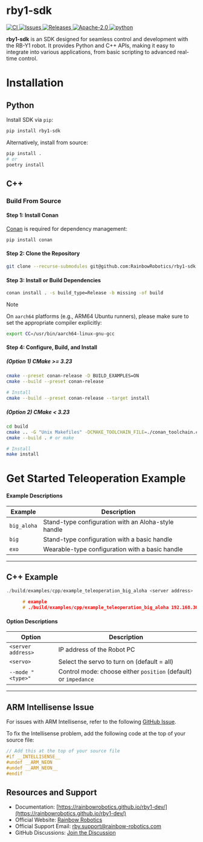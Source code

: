 # rby1-sdk

<p>
<a href="https://github.com/RainbowRobotics/rby1-sdk/actions">
<img src="https://img.shields.io/github/actions/workflow/status/RainbowRobotics/rby1-sdk/release.yml" alt="CI">
</a>
<a href="https://github.com/RainbowRobotics/rby1-sdk/issues">
<img src="https://img.shields.io/github/issues/RainbowRobotics/rby1-sdk" alt="Issues">
</a>
<a href="https://github.com/RainbowRobotics/rby1-sdk/releases">
<img src="https://img.shields.io/github/v/release/RainbowRobotics/rby1-sdk" alt="Releases">
</a>
<a href="https://github.com/RainbowRobotics/rby1-sdk/blob/main/LICENSE">
<img src="https://img.shields.io/github/license/RainbowRobotics/rby1-sdk" alt="Apache-2.0">
</a>
<a href="https://pypi.org/project/rby1-sdk/">
<img src="https://img.shields.io/pypi/pyversions/rby1-sdk" alt="python">
</a>
</p>

**rby1-sdk** is an SDK designed for seamless control and development with the RB-Y1 robot. It provides Python and C++
APIs,
making it easy to integrate into various applications, from basic scripting to advanced real-time control.

# Installation

## Python

Install SDK via ``pip``:

```bash
pip install rby1-sdk
```

Alternatively, install from source:

```bash
pip install .
# or
poetry install
```

## C++

### Build From Source

#### Step 1: Install Conan

[Conan](https://conan.io/) is required for dependency management:

```bash
pip install conan
```

#### Step 2: Clone the Repository

```bash
git clone --recurse-submodules git@github.com:RainbowRobotics/rby1-sdk.git
```

#### Step 3: Install or Build Dependencies

```bash
conan install . -s build_type=Release -b missing -of build
```

> [!NOTE]
> On `aarch64` platforms (e.g., ARM64 Ubuntu runners), please make sure to set the appropriate compiler explicitly:
>
> ```bash
> export CC=/usr/bin/aarch64-linux-gnu-gcc
> ```

#### Step 4: Configure, Build, and Install

##### (Option 1) CMake >= 3.23

```bash
cmake --preset conan-release -D BUILD_EXAMPLES=ON
cmake --build --preset conan-release

# Install
cmake --build --preset conan-release --target install
```

##### (Option 2) CMake < 3.23

```bash
cd build
cmake .. -G "Unix Makefiles" -DCMAKE_TOOLCHAIN_FILE=./conan_toolchain.cmake -DCMAKE_POLICY_DEFAULT_CMP0091=NEW -DCMAKE_BUILD_TYPE=Release
cmake --build . # or make

# Install
make install
```

# Get Started Teleoperation Example


#### Example Descriptions

| Example     | Description                                                                                     |
|-------------|-------------------------------------------------------------------------------------------------|
| `big_aloha` | Stand-type configuration with an Aloha-style handle                                             |
| `big`       | Stand-type configuration with a basic handle                                                    |
| `exo`       | Wearable-type configuration with a basic handle                                                 |

---
## C++ Example

```c++
./build/examples/cpp/example_teleoperation_big_aloha <server address>

      # example
      # ./build/examples/cpp/example_teleoperation_big_aloha 192.168.30.1:50051
```

#### Option Descriptions

| Option             | Description                                                                 |
|--------------------|-----------------------------------------------------------------------------|
| `<server address>` | IP address of the Robot PC                                                  |
| `<servo>`          | Select the servo to turn on (default = all)                                 |
| `--mode "<type>"`  | Control mode: choose either `position` (default) or `impedance`             |

---

## ARM Intellisense Issue

For issues with ARM Intellisense, refer to the
following [GitHub Issue](https://github.com/microsoft/vscode-cpptools/issues/7413).

To fix the Intellisense problem, add the following code at the top of your source file:

```c++
// Add this at the top of your source file
#if __INTELLISENSE__
#undef __ARM_NEON
#undef __ARM_NEON__
#endif
```

## Resources and Support

- Documentation: [https://rainbowrobotics.github.io/rby1-dev/](https://rainbowrobotics.github.io/rby1-dev/)
- Official Website: [Rainbow Robotics](https://www.rainbowrobotics.com/rby1eng)
- Official Support Email: rby.support@rainbow-robotics.com
- GitHub Discussions: [Join the Discussion](https://github.com/RainbowRobotics/rby1-sdk/discussions)